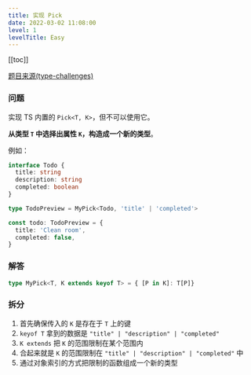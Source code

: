 ```yaml
---
title: 实现 Pick
date: 2022-03-02 11:08:00
level: 1
levelTitle: Easy
---
```


[[toc]]

[题目来源(type-challenges)](https://github.com/type-challenges/type-challenges/blob/master/questions/4-easy-pick/README.zh-CN.md)
### 问题
实现 TS 内置的 `Pick<T, K>`，但不可以使用它。

**从类型 `T` 中选择出属性 `K`，构造成一个新的类型**。

例如：

```ts
interface Todo {
  title: string
  description: string
  completed: boolean
}

type TodoPreview = MyPick<Todo, 'title' | 'completed'>

const todo: TodoPreview = {
  title: 'Clean room',
  completed: false,
}
```

### 解答

```typescript
type MyPick<T, K extends keyof T> = { [P in K]: T[P]}
```

### 拆分

1. 首先确保传入的 `K` 是存在于 `T` 上的键
2. `keyof T` 拿到的数据是 `"title" | "description" | "completed"`
3. `K extends` 把 `K` 的范围限制在某个范围内
4. 合起来就是 `K` 的范围限制在 `"title" | "description" | "completed"` 中
5. 通过对象索引的方式把限制的函数组成一个新的类型
